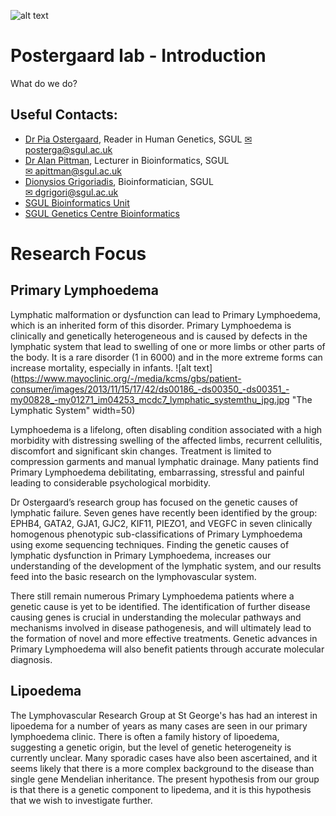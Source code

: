 ![alt text](https://ukeducationguide.com/wp-content/uploads/2014/10/stgeorgeslondon.jpg "St George's, University of London") 
# Postergaard lab - Introduction
What do we do?

## Useful Contacts: 
- [Dr Pia Ostergaard](https://www.sgul.ac.uk/profiles/pia-ostergaard), Reader in Human Genetics, SGUL
	[✉ posterga@sgul.ac.uk](mailto:apittman@sgul.ac.uk)
- [Dr Alan Pittman](https://github.com/alanmichaelpittman100), Lecturer in Bioinformatics, SGUL  
	[✉ apittman@sgul.ac.uk](mailto:apittman@sgul.ac.uk)
- [Dionysios Grigoriadis](https://github.com/digrigor), Bioinformatician, SGUL  
	[✉ dgrigori@sgul.ac.uk](mailto:dgrigori@sgul.ac.uk)
- [SGUL Bioinformatics Unit](http://bioinformatics.sgul.ac.uk/)
- [SGUL Genetics Centre Bioinformatics](https://github.com/sgul-genetics-centre-bioinformatics)

# Research Focus
## Primary Lymphoedema 

Lymphatic malformation or dysfunction can lead to Primary Lymphoedema, which is an inherited form of this disorder. Primary Lymphoedema is clinically and genetically heterogeneous and is caused by defects in the lymphatic system that lead to swelling of one or more limbs or other parts of the body. It is a rare disorder (1 in 6000) and in the more extreme forms can increase mortality, especially in infants.
![alt text](https://www.mayoclinic.org/-/media/kcms/gbs/patient-consumer/images/2013/11/15/17/42/ds00186_-ds00350_-ds00351_-my00828_-my01271_im04253_mcdc7_lymphatic_systemthu_jpg.jpg "The Lymphatic System" width=50)

Lymphoedema is a lifelong, often disabling condition associated with a high morbidity with distressing swelling of the affected limbs, recurrent cellulitis, discomfort and significant skin changes. Treatment is limited to compression garments and manual lymphatic drainage. Many patients find Primary Lymphoedema debilitating, embarrassing, stressful and painful leading to considerable psychological morbidity.

Dr Ostergaard’s research group has focused on the genetic causes of lymphatic failure. Seven genes have recently been identified by the group: EPHB4, GATA2, GJA1, GJC2, KIF11, PIEZO1, and VEGFC in seven clinically homogenous phenotypic sub-classifications of Primary Lymphoedema using exome sequencing techniques. Finding the genetic causes of lymphatic dysfunction in Primary Lymphoedema, increases our understanding of the development of the lymphatic system, and our results feed into the basic research on the lymphovascular system.

There still remain numerous Primary Lymphoedema patients where a genetic cause is yet to be identified. The identification of further disease causing genes is crucial in understanding the molecular pathways and mechanisms involved in disease pathogenesis, and will ultimately lead to the formation of novel and more effective treatments. Genetic advances in Primary Lymphoedema will also benefit patients through accurate molecular diagnosis.

## Lipoedema

The Lymphovascular Research Group at St George's has had an interest in lipoedema for a number of years as many cases are seen in our primary lymphoedema clinic. There is often a family history of lipoedema, suggesting a genetic origin, but the level of genetic heterogeneity is currently unclear. Many sporadic cases have also been ascertained, and it seems likely that there is a more complex background to the disease than single gene Mendelian inheritance. The present hypothesis from our group is that there is a genetic component to lipedema, and it is this hypothesis that we wish to investigate further.   
